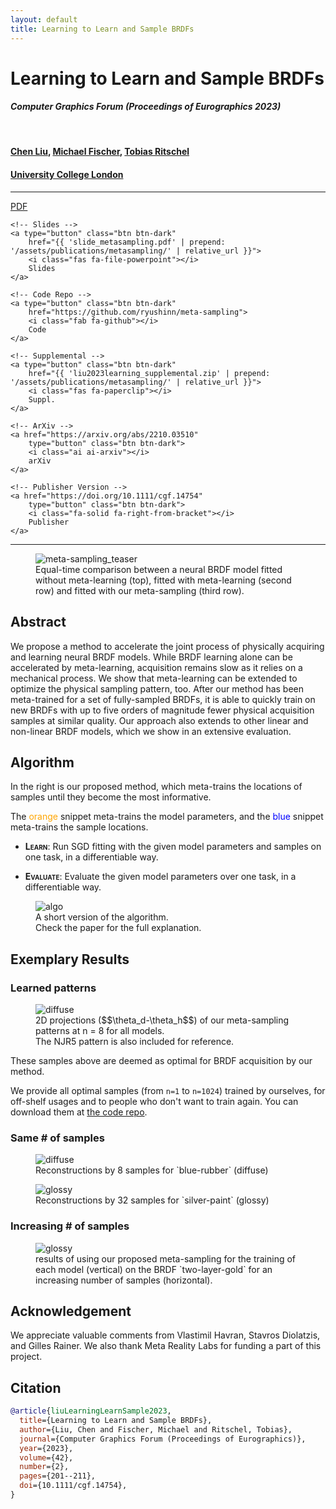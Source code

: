```yaml
---
layout: default
title: Learning to Learn and Sample BRDFs
---
```


<!-- Title -->
<!-- Venue -->
<!-- Authors -->
<!-- Institutions -->

<div class="publication-banner">
<h1><b>Learning to Learn and Sample BRDFs</b></h1>
<h4><em>Computer Graphics Forum (Proceedings of Eurographics 2023)</em></h4>
<br>
<h4>
<a href="https://ryushinn.github.io/">Chen Liu</a>, <a href="https://mfischer-ucl.github.io/">Michael Fischer</a>, <a href="https://www.homepages.ucl.ac.uk/~ucactri/">Tobias Ritschel</a>
</h4>
<h4>
<a href="https://www.ucl.ac.uk/">University College London</a>
</h4>
</div>

<!-- Resources -->

---

<div class="publication-resources">
<p>
    <!-- PDF -->
    <a type="button" class="btn btn-dark"
        href="https://arxiv.org/pdf/2210.03510.pdf">
        <i class="fas fa-file-pdf"></i>
        PDF
    </a>
    <!-- Video -->

    <!-- Slides -->
    <a type="button" class="btn btn-dark"
        href="{{ 'slide_metasampling.pdf' | prepend: '/assets/publications/metasampling/' | relative_url }}">
        <i class="fas fa-file-powerpoint"></i>
        Slides
    </a>

    <!-- Code Repo -->
    <a type="button" class="btn btn-dark"
        href="https://github.com/ryushinn/meta-sampling">
        <i class="fab fa-github"></i>
        Code
    </a>

    <!-- Supplemental -->
    <a type="button" class="btn btn-dark"
        href="{{ 'liu2023learning_supplemental.zip' | prepend: '/assets/publications/metasampling/' | relative_url }}">
        <i class="fas fa-paperclip"></i>
        Suppl.
    </a>

    <!-- ArXiv -->
    <a href="https://arxiv.org/abs/2210.03510"
        type="button" class="btn btn-dark">
        <i class="ai ai-arxiv"></i>
        arXiv
    </a>

    <!-- Publisher Version -->
    <a href="https://doi.org/10.1111/cgf.14754"
        type="button" class="btn btn-dark">
        <i class="fa-solid fa-right-from-bracket"></i>
        Publisher
    </a>

</p>
</div>

---
<!-- Others -->

<!-- Teaser -->
<div class="row">
    <div class="col-12 text-center">
        <figure class="figure">
        <img
            src="{{ 'Teaser.png' | prepend: '/assets/publications/metasampling/' | relative_url }}"
            class="figure-img img-fluid shadow-3 mb-3"
            alt="meta-sampling_teaser"
        />
        <figcaption class="figure-caption">Equal-time comparison between a neural BRDF model fitted without meta-learning (top), fitted with meta-learning (second row) and fitted with our meta-sampling (third row).</figcaption>
        </figure>
    </div>
</div>

## Abstract

We propose a method to accelerate the joint process of physically acquiring and learning neural BRDF models.
While BRDF learning alone can be accelerated by meta-learning, acquisition remains slow as it relies on a mechanical process.
We show that meta-learning can be extended to optimize the physical sampling pattern, too.
After our method has been meta-trained for a set of fully-sampled BRDFs, it is able to quickly train on new BRDFs with up to five orders of magnitude fewer physical acquisition samples at similar quality.
Our approach also extends to other linear and non-linear BRDF models, which we show in an extensive evaluation.

## Algorithm

<div class="row">

<div markdown="1" class="col-md-5 col-12">

In the right is our proposed method, which meta-trains the locations of samples until they become the most informative.

The <span style="color:orange;">orange</span> snippet meta-trains the model parameters, and the <span style="color:blue;">blue</span> snippet meta-trains the sample locations.

- <span style="font-variant: small-caps;">**Learn**</span>:
Run SGD fitting with the given model parameters and samples on one task, in a differentiable way.

- <span style="font-variant: small-caps;">**Evaluate**</span>:
Evaluate the given model parameters over one task, in a differentiable way.

</div>

<div class="col-md-7 col-12 text-center">
    <figure class="figure">
    <img
        src="{{ 'algorithm.png' | prepend: '/assets/publications/metasampling/' | relative_url }}"
        class="figure-img img-fluid mb-3"
        alt="algo"
    />
    <figcaption class="figure-caption">A short version of the algorithm. <br>
    Check the paper for the full explanation.
    </figcaption>
    </figure>
</div>

</div>

## Exemplary Results

### Learned patterns

<div class="row">
<div class="col-12 text-center">
    <figure class="figure">
    <img
        src="{{ 'Pattern.png' | prepend: '/assets/publications/metasampling/' | relative_url }}"
        class="figure-img img-fluid mb-3"
        alt="diffuse"
    />
    <figcaption class="figure-caption">2D projections <span markdown="1">($$\theta_d-\theta_h$$)</span> of our meta-sampling patterns at n = 8 for all models. <br> The NJR5 pattern is also included for reference.
    </figcaption>
    </figure>
</div>
</div>

These samples above are deemed as optimal for BRDF acquisition by our method.

We provide all optimal samples (from `n=1` to `n=1024`) trained by ourselves, for off-shelf usages and to people who don't want to train again. You can download them at [the code repo](https://github.com/ryushinn/meta-sampling#data).

### Same # of samples

<div class="row justify-content-center">

<div class="col-md-6 col-8 text-center">
    <figure class="figure">
    <img
        src="{{ 'MethodsModels_8samples_diff.png' | prepend: '/assets/publications/metasampling/' | relative_url }}"
        class="figure-img img-fluid mb-3"
        alt="diffuse"
    />
    <figcaption class="figure-caption">Reconstructions by 8 samples for <span markdown="1">`blue-rubber`</span> (diffuse)
    </figcaption>
    </figure>
</div>

<div class="col-md-6 col-8 text-center">
    <figure class="figure">
    <img
        src="{{ 'MethodsModels_8samples_glos.png' | prepend: '/assets/publications/metasampling/' | relative_url }}"
        class="figure-img img-fluid mb-3"
        alt="glossy"
    />
    <figcaption class="figure-caption">Reconstructions by 32 samples for <span markdown="1">`silver-paint`</span> (glossy)
    </figcaption>
    </figure>
</div>

</div>

### Increasing # of samples

<div class="col-12 text-center">
    <figure class="figure">
    <img
        src="{{ 'IncreasingSamples.png' | prepend: '/assets/publications/metasampling/' | relative_url }}"
        class="figure-img img-fluid mb-3"
        alt="glossy"
    />
    <figcaption class="figure-caption">results of using our proposed meta-sampling for the training of each model (vertical) on the BRDF <span markdown="1">`two-layer-gold`</span> for an increasing number of samples (horizontal).
    </figcaption>
    </figure>
</div>

## Acknowledgement

We appreciate valuable comments from Vlastimil Havran, Stavros Diolatzis, and Gilles Rainer. We also thank Meta Reality Labs for funding a part of this project.

## Citation

```bibtex
@article{liuLearningLearnSample2023,
  title={Learning to Learn and Sample BRDFs},
  author={Liu, Chen and Fischer, Michael and Ritschel, Tobias},
  journal={Computer Graphics Forum (Proceedings of Eurographics)},
  year={2023},
  volume={42},
  number={2},
  pages={201--211},
  doi={10.1111/cgf.14754},
}
```
